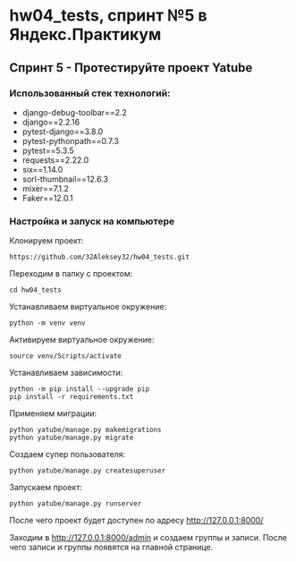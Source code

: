 # hw04_tests, спринт №5 в Яндекс.Практикум
## Спринт 5 - Протестируйте проект Yatube

### Использованный стек технологий:
- django-debug-toolbar==2.2
- django==2.2.16
- pytest-django==3.8.0
- pytest-pythonpath==0.7.3
- pytest==5.3.5
- requests==2.22.0
- six==1.14.0
- sorl-thumbnail==12.6.3
- mixer==7.1.2
- Faker==12.0.1

### Настройка и запуск на компьютере
Клонируем проект:
```
https://github.com/32Aleksey32/hw04_tests.git
```
Переходим в папку с проектом:
```
cd hw04_tests
```
Устанавливаем виртуальное окружение:
```
python -m venv venv
```
Активируем виртуальное окружение:
```
source venv/Scripts/activate
```
Устанавливаем зависимости:
```
python -m pip install --upgrade pip
pip install -r requirements.txt
```
Применяем миграции:
```
python yatube/manage.py makemigrations
python yatube/manage.py migrate
```
Создаем супер пользователя:
```
python yatube/manage.py createsuperuser
```
Запускаем проект:
```
python yatube/manage.py runserver
```
После чего проект будет доступен по адресу http://127.0.0.1:8000/

Заходим в http://127.0.0.1:8000/admin и создаем группы и записи. После чего записи и группы появятся на главной странице.
